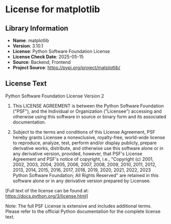 # License for matplotlib

## Library Information
- **Name**: matplotlib
- **Version**: 3.10.1
- **License**: Python Software Foundation License
- **License Check Date**: 2025-05-15
- **Source**: Backend, Frontend
- **Project Source**: https://pypi.org/project/matplotlib/

## License Text
Python Software Foundation License
Version 2

1. This LICENSE AGREEMENT is between the Python Software Foundation ("PSF"), and
   the Individual or Organization ("Licensee") accessing and otherwise using this
   software in source or binary form and its associated documentation.

2. Subject to the terms and conditions of this License Agreement, PSF hereby
   grants Licensee a nonexclusive, royalty-free, world-wide license to reproduce,
   analyze, test, perform and/or display publicly, prepare derivative works,
   distribute, and otherwise use this software alone or in any derivative
   version, provided, however, that PSF's License Agreement and PSF's notice of
   copyright, i.e., "Copyright (c) 2001, 2002, 2003, 2004, 2005, 2006, 2007,
   2008, 2009, 2010, 2011, 2012, 2013, 2014, 2015, 2016, 2017, 2018, 2019,
   2020, 2021, 2022, 2023 Python Software Foundation; All Rights Reserved" are
   retained in this software alone or in any derivative version prepared by
   Licensee.

[Full text of the license can be found at: https://docs.python.org/3/license.html]

Note: The full PSF License is extensive and includes additional terms. Please refer to the official Python documentation for the complete license text.
